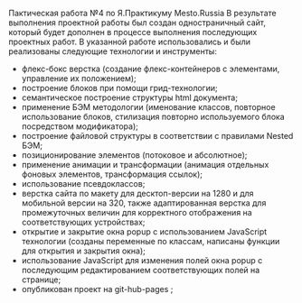 Пактическая работа №4 по Я.Практикуму Mesto.Russia
В результате выполнения проектной работы был создан одностраничный сайт, который будет дополнен в процессе
выполнения последующих проектных работ.
В указанной работе использовались и были реализованы следующие технологии и инструменты:
- флекс-бокс верстка (создание флекс-контейнеров с элементами, управление их положением);
- построение блоков при помощи грид-технологии;
- семантическое построение структуры html документа;
- применение БЭМ методологии (именование классов, повторное использование блоков, стилизация повторно используемого блока посредством модификатора);
- построение файловой структуры в соответствии с правилами Nested БЭМ;
- позиционирование элементов (потоковое и абсолютное);
- применение анимации и трансформации (анимация отдельных фоновых элементов, трансформация ссылок);
- использование псевдоклассов;
- верстка сайта по макету для десктоп-версии на 1280 и для мобильной версии на 320, также адаптированная верстка для промежуточных величин для корректного отображения на соответствующих устройствах;
- открытие и закрытие окна popup с использованием JavaScript технологии (созданы переменные по классам,
написаны функции для открытия и закрытия окна);
- использование JavaScript для изменения полей окна popup с последующим редактированием соответствующих полей на странице;
- опубликован проект на git-hub-pages ;
